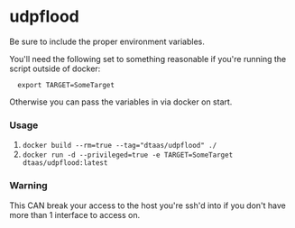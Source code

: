 # udpflood

Be sure to include the proper environment variables.

You'll need the following set to something reasonable if you're running the script outside of docker:
```shell  
  export TARGET=SomeTarget
```
Otherwise you can pass the variables in via docker on start.

### Usage
1. `docker build --rm=true --tag="dtaas/udpflood" ./`
2. `docker run -d --privileged=true -e TARGET=SomeTarget dtaas/udpflood:latest`

### Warning
This CAN break your access to the host you're ssh'd into if you don't have more than 1 interface to access on.
